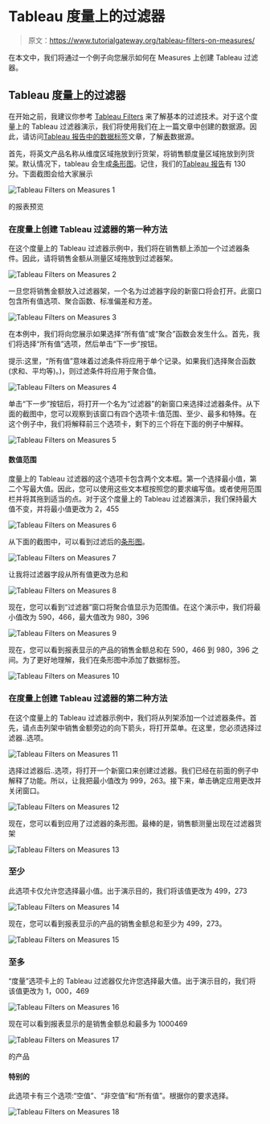# Tableau 度量上的过滤器

> 原文：<https://www.tutorialgateway.org/tableau-filters-on-measures/>

在本文中，我们将通过一个例子向您展示如何在 Measures 上创建 Tableau 过滤器。

## Tableau 度量上的过滤器

在开始之前，我建议你参考 [Tableau Filters](https://www.tutorialgateway.org/tableau-filters/) 来了解基本的过滤技术。对于这个度量上的 Tableau 过滤器演示，我们将使用我们在上一篇文章中创建的数据源。因此，请访问[Tableau 报告中的数据标签](https://www.tutorialgateway.org/data-labels-in-tableau-reports/)文章，了解[表](https://www.tutorialgateway.org/tableau/)数据源。

首先，将英文产品名称从维度区域拖放到行货架，将销售额度量区域拖放到列货架。默认情况下，tableau 会生成[条形图](https://www.tutorialgateway.org/bar-chart-in-tableau/)。记住，我们的[Tableau 报告](https://www.tutorialgateway.org/tableau-reports/)有 130 分。下面截图会给大家展示

![Tableau Filters on Measures 1](img/006458c90af2163a04c1866471491c7f.png)

的报表预览

### 在度量上创建 Tableau 过滤器的第一种方法

在这个度量上的 Tableau 过滤器示例中，我们将在销售额上添加一个过滤器条件。因此，请将销售金额从测量区域拖放到过滤器架。

![Tableau Filters on Measures 2](img/7677d40168494212197cf4889a8967a6.png)

一旦您将销售金额放入过滤器架，一个名为过滤器字段的新窗口将会打开。此窗口包含所有值选项、聚合函数、标准偏差和方差。

![Tableau Filters on Measures 3](img/0a172348c960a1a52a0451b26b464492.png)

在本例中，我们将向您展示如果选择“所有值”或“聚合”函数会发生什么。首先，我们将选择“所有值”选项，然后单击“下一步”按钮。

提示:这里，“所有值”意味着过滤条件将应用于单个记录。如果我们选择聚合函数(求和、平均等)。)，则过滤条件将应用于聚合值。

![Tableau Filters on Measures 4](img/f537e1116be7f3f9df46a2943bf9b626.png)

单击“下一步”按钮后，将打开一个名为“过滤器”的新窗口来选择过滤器条件。从下面的截图中，您可以观察到该窗口有四个选项卡:值范围、至少、最多和特殊。在这个例子中，我们将解释前三个选项卡，剩下的三个将在下面的例子中解释。

![Tableau Filters on Measures 5](img/b4cd2bdb4901adf7fa9e6c7e3d2cf47a.png)

#### 数值范围

度量上的 Tableau 过滤器的这个选项卡包含两个文本框。第一个选择最小值，第二个写最大值。因此，您可以使用这些文本框按照您的要求编写值。或者使用范围栏并将其拖到适当的点。对于这个度量上的 Tableau 过滤器演示，我们保持最大值不变，并将最小值更改为 2，455

![Tableau Filters on Measures 6](img/ef79d65c64b8681d87ad6283d9902454.png)

从下面的截图中，可以看到过滤后的[条形图](https://www.tutorialgateway.org/bar-chart-in-tableau/)。

![Tableau Filters on Measures 7](img/a3aa6a0b2659328d0566e4d602481389.png)

让我将过滤器字段从所有值更改为总和

![Tableau Filters on Measures 8](img/6d4790424e058261b544daf73974e045.png)

现在，您可以看到“过滤器”窗口将聚合值显示为范围值。在这个演示中，我们将最小值改为 590，466，最大值改为 980，396

![Tableau Filters on Measures 9](img/92672f8914f1b1ac3ceee31646d3d46c.png)

现在，您可以看到报表显示的产品的销售金额总和在 590，466 到 980，396 之间。为了更好地理解，我们在条形图中添加了数据标签。

![Tableau Filters on Measures 10](img/7638e21fb05c798382a9dcd3fa11b117.png)

### 在度量上创建 Tableau 过滤器的第二种方法

在这个度量上的 Tableau 过滤器示例中，我们将从列架添加一个过滤器条件。首先，请点击列架中销售金额旁边的向下箭头，将打开菜单。在这里，您必须选择过滤器..选项。

![Tableau Filters on Measures 11](img/67bd63a97143a8ad31330506c784641d.png)

选择过滤器后..选项，将打开一个新窗口来创建过滤器。我们已经在前面的例子中解释了功能。所以，让我把最小值改为 999，263。接下来，单击确定应用更改并关闭窗口。

![Tableau Filters on Measures 12](img/4da909993d1f2f5931f7f3f39c88c3b0.png)

现在，您可以看到应用了过滤器的条形图。最棒的是，销售额测量出现在过滤器货架

![Tableau Filters on Measures 13](img/bbe1c2258d8bcae1749e5a9ed5357f8a.png)

### 至少

此选项卡仅允许您选择最小值。出于演示目的，我们将该值更改为 499，273

![Tableau Filters on Measures 14](img/2fabe23145bc006c4275c7b2e34de405.png)

现在，您可以看到报表显示的产品的销售金额总和至少为 499，273。

![Tableau Filters on Measures 15](img/d10ce3c7e650c1fc5487e37606bdeaea.png)

### 至多

“度量”选项卡上的 Tableau 过滤器仅允许您选择最大值。出于演示目的，我们将该值更改为 1，000，469

![Tableau Filters on Measures 16](img/056a4673927acb202db338c27322ee15.png)

现在可以看到报表显示的是销售金额总和最多为 1000469

![Tableau Filters on Measures 17](img/b1acc646fbd4342f824028ed1a728d9b.png)

的产品

#### 特别的

此选项卡有三个选项:“空值”、“非空值”和“所有值”。根据你的要求选择。

![Tableau Filters on Measures 18](img/c76afdac7d7d6f1f45f03e0661f625b0.png)